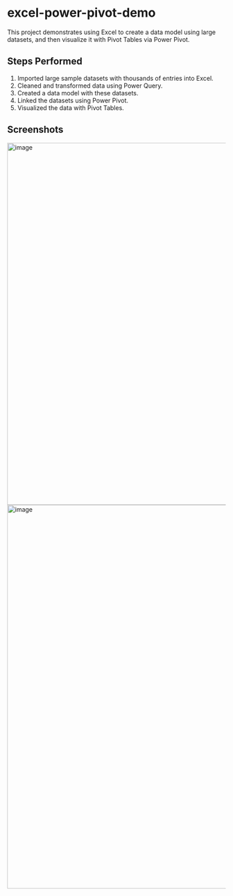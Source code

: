 # excel-power-pivot-demo
This project demonstrates using Excel to create a data model using large datasets, and then visualize it with Pivot Tables via Power Pivot.

## Steps Performed
1. Imported large sample datasets with thousands of entries into Excel.
2. Cleaned and transformed data using Power Query.
3. Created a data model with these datasets.
4. Linked the datasets using Power Pivot.
5. Visualized the data with Pivot Tables.

## Screenshots
<img width="984" height="832" alt="image" src="https://github.com/user-attachments/assets/00255815-51e5-48e0-b715-91a77fac937a" />

<img width="1400" height="882" alt="image" src="https://github.com/user-attachments/assets/a8f7009a-0018-4654-93a8-19edfd40c381" />
